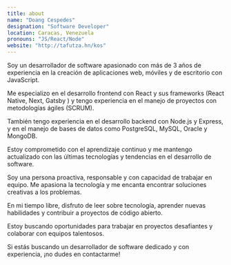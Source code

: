 ```yaml
---
title: about
name: "Doang Cespedes"
designation: "Software Developer"
location: Caracas, Venezuela
pronouns: "JS/React/Node"
website: "http://tafutza.hn/kos"
---
```


Soy un desarrollador de software apasionado con más de 3 años de experiencia en la creación de aplicaciones web, móviles y de escritorio con JavaScript.

Me especializo en el desarrollo frontend con React y sus frameworks (React Native, Next, Gatsby ) y tengo experiencia en el manejo de proyectos con metodologías ágiles (SCRUM).

También tengo experiencia en el desarrollo backend con Node.js y Express, y en el manejo de bases de datos como PostgreSQL, MySQL, Oracle y MongoDB.

Estoy comprometido con el aprendizaje continuo y me mantengo actualizado con las últimas tecnologías y tendencias en el desarrollo de software.

Soy una persona proactiva, responsable y con capacidad de trabajar en equipo. Me apasiona la tecnología y me encanta encontrar soluciones creativas a los problemas.

En mi tiempo libre, disfruto de leer sobre tecnología, aprender nuevas habilidades y contribuir a proyectos de código abierto.

Estoy buscando oportunidades para trabajar en proyectos desafiantes y colaborar con equipos talentosos.

Si estás buscando un desarrollador de software dedicado y con experiencia, ¡no dudes en contactarme!
